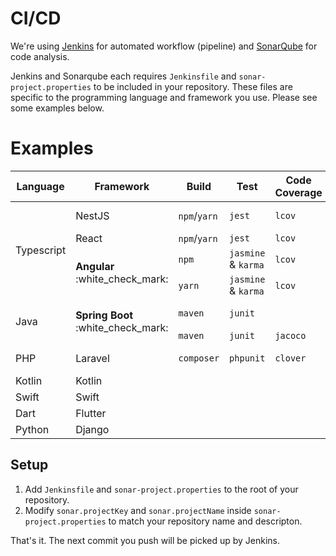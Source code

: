 # CI/CD

We're using [Jenkins](https://jenkins.akarinti.tech/) for automated workflow (pipeline) and [SonarQube](https://sonar.akarinti.tech/) for code analysis.

Jenkins and Sonarqube each requires `Jenkinsfile` and `sonar-project.properties` to be included in your repository. These files are specific to the programming language and framework you use. Please see some examples below.

# Examples

<table>
    <thead>
        <tr>
            <th>Language</th>
            <th>Framework</th>
            <th>Build</th>
            <th>Test</th>
            <th>Code Coverage</th>
            <th>Coding Standard</th>
            <th>Example</th>
        </tr>
    </thead>
    <tbody>
        <tr>
            <td rowspan=4>Typescript</td>
            <td>NestJS</td>
            <td><code>npm</code>/<code>yarn</code></td>
            <td><code>jest</code></td>
            <td><code>lcov</code></td>
            <td><code>eslint</code></td>
            <td><a href="https://github.com/PT-Akar-Inti-Teknologi/example_jenkins_nestjs">example_jenkins_nestjs</a><br/><a href="https://github.com/PT-Akar-Inti-Teknologi/example_jenkins_nestjs2">example_jenkins_nestjs2</a></td>
        </tr>
        <tr>
            <td>React</td>
            <td><code>npm</code>/<code>yarn</code></td>
            <td><code>jest</code></td>
            <td><code>lcov</code></td>
            <td><code>eslint</code></td>
            <td></td>
        </tr>
        <tr>
            <td rowspan=2><strong>Angular</strong> :white_check_mark:</td>
            <td><code>npm</code></td>
            <td><code>jasmine</code> & <code>karma</code></td>
            <td><code>lcov</code></td>
            <td></td>
            <td><a href="https://github.com/PT-Akar-Inti-Teknologi/example_jenkins_angular">example_jenkins_angular</a></td>
        </tr>
        <tr>
            <td><code>yarn</code></td>
            <td><code>jasmine</code> & <code>karma</code></td>
            <td><code>lcov</code></td>
            <td><code>eslint</code></td>
            <td><a href="https://github.com/PT-Akar-Inti-Teknologi/example_jenkins_angular2">example_jenkins_angular2</a></td>
        </tr>
        <tr>
            <td rowspan=2>Java</td>
            <td rowspan=2><strong>Spring Boot</strong> :white_check_mark:</td>
            <td><code>maven</code></td>
            <td><code>junit</code></td>
            <td></td>
            <td></td>
            <td><a href="https://github.com/PT-Akar-Inti-Teknologi/example_jenkins_spring_maven">example_jenkins_spring_maven</a><br/><a href="https://github.com/PT-Akar-Inti-Teknologi/example_jenkins_spring_maven2">example_jenkins_spring_maven2</a></td>
        </tr>
        <tr>
            <td><code>maven</code></td>
            <td><code>junit</code></td>
            <td><code>jacoco</code></td>
            <td><code>checkstyle</code></td>
            <td><a href="https://github.com/PT-Akar-Inti-Teknologi/example_jenkins_spring_maven3">example_jenkins_spring_maven3</a></td>
        </tr>
        <tr>
            <td>PHP</td>
            <td>Laravel</td>
            <td><code>composer</code></td>
            <td><code>phpunit</code></td>
            <td><code>clover</code></td>
            <td><code>phpcs</code></td>
            <td><a href="https://github.com/PT-Akar-Inti-Teknologi/example_jenkins_laravel">example_jenkins_laravel</a><br/><a href="https://github.com/PT-Akar-Inti-Teknologi/example_jenkins_laravel2">example_jenkins_laravel2</a></td>
        </tr>
        <tr>
            <td>Kotlin</td>
            <td>Kotlin</td>
            <td></td>
            <td></td>
            <td></td>
            <td></td>
            <td></td>
        </tr>
        <tr>
            <td>Swift</td>
            <td>Swift</td>
            <td></td>
            <td></td>
            <td></td>
            <td></td>
            <td></td>
        </tr>
        <tr>
            <td>Dart</td>
            <td>Flutter</td>
            <td></td>
            <td></td>
            <td></td>
            <td></td>
            <td></td>
        </tr>
        <tr>
            <td>Python</td>
            <td>Django</td>
            <td></td>
            <td></td>
            <td></td>
            <td></td>
            <td></td>
        </tr>
    </tbody>
</table>

## Setup

1. Add `Jenkinsfile` and `sonar-project.properties` to the root of your repository.
2. Modify `sonar.projectKey` and `sonar.projectName` inside `sonar-project.properties` to match your repository name and descripton.

That's it. The next commit you push will be picked up by Jenkins.
